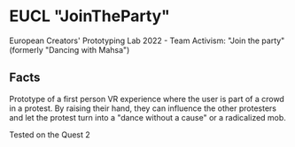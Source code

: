 # EUCL "JoinTheParty"
European Creators' Prototyping Lab 2022 - Team Activism: "Join the party" (formerly "Dancing with Mahsa")

## Facts
Prototype of a first person VR experience where the user is part of a crowd in a protest. By raising their hand, they can influence the other protesters and let the protest turn into a "dance without a cause" or a radicalized mob. 

Tested on the Quest 2
